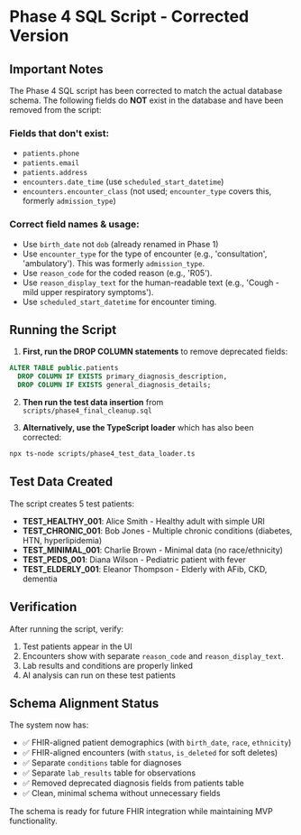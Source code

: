 # Phase 4 SQL Script - Corrected Version

## Important Notes

The Phase 4 SQL script has been corrected to match the actual database schema. The following fields do **NOT** exist in the database and have been removed from the script:

### Fields that don't exist:
- `patients.phone`
- `patients.email`
- `patients.address`
- `encounters.date_time` (use `scheduled_start_datetime`)
- `encounters.encounter_class` (not used; `encounter_type` covers this, formerly `admission_type`)

### Correct field names & usage:
- Use `birth_date` not `dob` (already renamed in Phase 1)
- Use `encounter_type` for the type of encounter (e.g., 'consultation', 'ambulatory'). This was formerly `admission_type`.
- Use `reason_code` for the coded reason (e.g., 'R05').
- Use `reason_display_text` for the human-readable text (e.g., 'Cough - mild upper respiratory symptoms').
- Use `scheduled_start_datetime` for encounter timing.

## Running the Script

1. **First, run the DROP COLUMN statements** to remove deprecated fields:
```sql
ALTER TABLE public.patients 
  DROP COLUMN IF EXISTS primary_diagnosis_description,
  DROP COLUMN IF EXISTS general_diagnosis_details;
```

2. **Then run the test data insertion** from `scripts/phase4_final_cleanup.sql`

3. **Alternatively, use the TypeScript loader** which has also been corrected:
```bash
npx ts-node scripts/phase4_test_data_loader.ts
```

## Test Data Created

The script creates 5 test patients:
- **TEST_HEALTHY_001**: Alice Smith - Healthy adult with simple URI
- **TEST_CHRONIC_001**: Bob Jones - Multiple chronic conditions (diabetes, HTN, hyperlipidemia)
- **TEST_MINIMAL_001**: Charlie Brown - Minimal data (no race/ethnicity)
- **TEST_PEDS_001**: Diana Wilson - Pediatric patient with fever
- **TEST_ELDERLY_001**: Eleanor Thompson - Elderly with AFib, CKD, dementia

## Verification

After running the script, verify:
1. Test patients appear in the UI
2. Encounters show with separate `reason_code` and `reason_display_text`.
3. Lab results and conditions are properly linked
4. AI analysis can run on these test patients

## Schema Alignment Status

The system now has:
- ✅ FHIR-aligned patient demographics (with `birth_date`, `race`, `ethnicity`)
- ✅ FHIR-aligned encounters (with `status`, `is_deleted` for soft deletes)
- ✅ Separate `conditions` table for diagnoses
- ✅ Separate `lab_results` table for observations
- ✅ Removed deprecated diagnosis fields from patients table
- ✅ Clean, minimal schema without unnecessary fields

The schema is ready for future FHIR integration while maintaining MVP functionality. 
